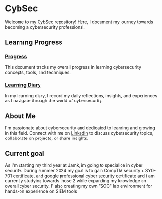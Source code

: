 # CybSec

Welcome to my CybSec repository! Here, I document my journey towards becoming a cybersecurity professional.

## Learning Progress

### [Progress](./LearningProgress/Progress.md)

This document tracks my overall progress in learning cybersecurity concepts, tools, and techniques.

### [Learning Diary](./LearningProgress/CybsecLearningDiary.md)

In my learning diary, I record my daily reflections, insights, and experiences as I navigate through the world of cybersecurity.

## About Me

I'm passionate about cybersecurity and dedicated to learning and growing in this field. Connect with me on [LinkedIn](https://www.linkedin.com/in/leevi-kauranen-a600151bb/) to discuss cybersecurity topics, collaborate on projects, or share insights.

## Current goal

As i'm starting my third year at Jamk, im going to specialice in cyber security. During summer 2024 my goal is to gain CompTIA security + SY0-701 certificate, and google professional cyber security certificate and i am currently studying towards those 2 while expanding my knowledge on overall cyber security.
I' also creating my own "SOC" lab environment for hands-on experience on SIEM tools
